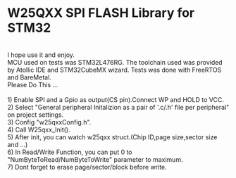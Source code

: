 # W25QXX SPI FLASH Library for STM32
<br />
I hope use it and enjoy.
<br />
MCU used on tests was STM32L476RG.
The toolchain used was provided by Atollic IDE and STM32CubeMX wizard.
Tests was done with FreeRTOS and BareMetal.
 <br />
Please Do This ...
<br />
<br />
1) Enable SPI and a Gpio as output(CS pin).Connect WP and HOLD to VCC.
<br />
2) Select "General peripheral Initalizion as a pair of '.c/.h' file per peripheral" on project settings.
<br />
3) Config "w25qxxConfig.h".
<br />
4) Call W25qxx_Init(). 
<br />
5) After init, you can watch w25qxx struct.(Chip ID,page size,sector size and ...)
<br />
6) In Read/Write Function, you can put 0 to "NumByteToRead/NumByteToWrite" parameter to maximum.
<br />
7) Dont forget to erase page/sector/block before write.

